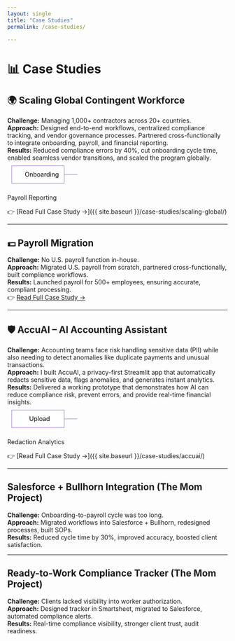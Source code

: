 ```yaml
---
layout: single
title: "Case Studies"
permalink: /case-studies/

---
```


# 📊 Case Studies  

## 🌍 Scaling Global Contingent Workforce  
**Challenge:** Managing 1,000+ contractors across 20+ countries.  
**Approach:** Designed end-to-end workflows, centralized compliance tracking, and vendor governance processes. Partnered cross-functionally to integrate onboarding, payroll, and financial reporting.  
**Results:** Reduced compliance errors by 40%, cut onboarding cycle time, enabled seamless vendor transitions, and scaled the program globally.  
<svg width="500" height="60" xmlns="http://www.w3.org/2000/svg">
  <rect x="10" y="10" width="120" height="40" fill="white" stroke="#9370DB" />
  <text x="40" y="35" font-size="14" fill="black">Onboarding</text>
  <line x1="130" y1="30" x2="160" y2="30" stroke="#9370DB" marker-end="url(#arrow)" />
  
  <rect x="160" y="10" width="120" height="40" fill="white" stroke="#9370DB" />
  <text x="195" y="35" font-size="14" fill="black">Payroll</text>
  <line x1="280" y1="30" x2="310" y2="30" stroke="#9370DB" marker-end="url(#arrow)" />
  
  <rect x="310" y="10" width="120" height="40" fill="white" stroke="#9370DB" />
  <text x="340" y="35" font-size="14" fill="black">Reporting</text>
  
  <defs>
    <marker id="arrow" markerWidth="10" markerHeight="10" refX="6" refY="3" orient="auto">
      <path d="M0,0 L0,6 L9,3 z" fill="#9370DB" />
    </marker>
  </defs>
</svg>

👉 [Read Full Case Study →]({{ site.baseurl }}/case-studies/scaling-global/)

---

## 💵 Payroll Migration  
**Challenge:** No U.S. payroll function in-house.  
**Approach:** Migrated U.S. payroll from scratch, partnered cross-functionally, built compliance workflows.  
**Results:** Launched payroll for 500+ employees, ensuring accurate, compliant processing.  
👉 [Read Full Case Study →](/case-studies/payroll-migration/)   

---

## 🛡️ AccuAI – AI Accounting Assistant  
**Challenge:** Accounting teams face risk handling sensitive data (PII) while also needing to detect anomalies like duplicate payments and unusual transactions.  
**Approach:** I built AccuAI, a privacy-first Streamlit app that automatically redacts sensitive data, flags anomalies, and generates instant analytics.  
**Results:** Delivered a working prototype that demonstrates how AI can reduce compliance risk, prevent errors, and provide real-time financial insights.  
<svg width="500" height="60" xmlns="http://www.w3.org/2000/svg">
  <rect x="10" y="10" width="120" height="40" fill="white" stroke="#9370DB" />
  <text x="50" y="35" font-size="14" fill="black">Upload</text>
  <line x1="130" y1="30" x2="160" y2="30" stroke="#9370DB" marker-end="url(#arrow)" />
  
  <rect x="160" y="10" width="120" height="40" fill="white" stroke="#9370DB" />
  <text x="190" y="35" font-size="14" fill="black">Redaction</text>
  <line x1="280" y1="30" x2="310" y2="30" stroke="#9370DB" marker-end="url(#arrow)" />
  
  <rect x="310" y="10" width="140" height="40" fill="white" stroke="#9370DB" />
  <text x="340" y="35" font-size="14" fill="black">Analytics</text>
  
  <defs>
    <marker id="arrow" markerWidth="10" markerHeight="10" refX="6" refY="3" orient="auto">
      <path d="M0,0 L0,6 L9,3 z" fill="#9370DB" />
    </marker>
  </defs>
</svg>

👉 [Read Full Case Study →]({{ site.baseurl }}/case-studies/accuai/)



---

## Salesforce + Bullhorn Integration (The Mom Project)  
**Challenge:** Onboarding-to-payroll cycle was too long.  
**Approach:** Migrated workflows into Salesforce + Bullhorn, redesigned processes, built SOPs.  
**Results:** Reduced cycle time by 30%, improved accuracy, boosted client satisfaction.  

---

## Ready-to-Work Compliance Tracker (The Mom Project)  
**Challenge:** Clients lacked visibility into worker authorization.  
**Approach:** Designed tracker in Smartsheet, migrated to Salesforce, automated compliance alerts.  
**Results:** Real-time compliance visibility, stronger client trust, audit readiness.  
